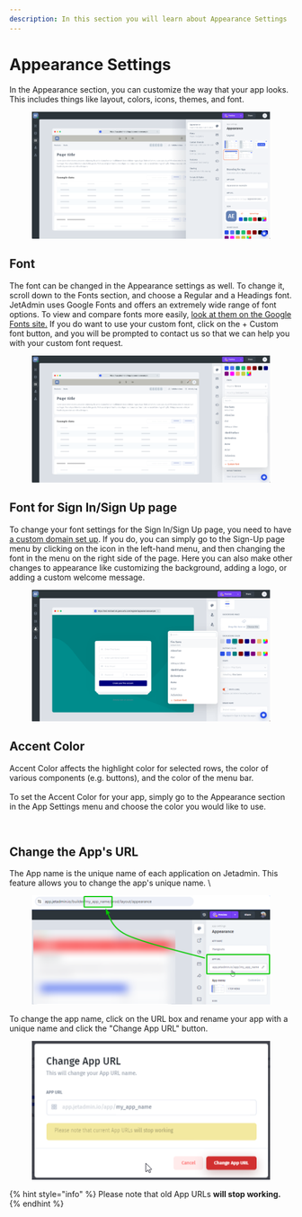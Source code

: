 ```yaml
---
description: In this section you will learn about Appearance Settings
---
```


# Appearance Settings

In the Appearance section, you can customize the way that your app looks. This includes things like layout, colors, icons, themes, and font.

<figure><img src="../../../../.gitbook/assets/image (2) (6).png" alt=""><figcaption></figcaption></figure>

## Font

The font can be changed in the Appearance settings as well. To change it, scroll down to the Fonts section, and choose a Regular and a Headings font. JetAdmin uses Google Fonts and offers an extremely wide range of font options. To view and compare fonts more easily, [look at them on the Google Fonts site.](https://fonts.google.com/) If you do want to use your custom font, click on the + Custom font button, and you will be prompted to contact us so that we can help you with your custom font request.

<figure><img src="../../../../.gitbook/assets/image (3) (4).png" alt=""><figcaption></figcaption></figure>

## Font for Sign In/Sign Up page

To change your font settings for the Sign In/Sign Up page, you need to have [a custom domain set up](https://docs.jetadmin.io/user-guide/core-concept/jet-ui/layouts-and-branding/custom-domain-and-transactional-emails). If you do, you can simply go to the Sign-Up page menu by clicking on the icon in the left-hand menu, and then changing the font in the menu on the right side of the page. Here you can also make other changes to appearance like customizing the background, adding a logo, or adding a custom welcome message.

<figure><img src="../../../../.gitbook/assets/Снимок экрана 2023-03-27 в 21.05.10.png" alt=""><figcaption></figcaption></figure>

## Accent Color

Accent Color affects the highlight color for selected rows, the color of various components (e.g. buttons), and the color of the menu bar.\
\
To set the Accent Color for your app, simply go to the Appearance section in the App Settings menu and choose the color you would like to use.

<figure><img src="https://lh4.googleusercontent.com/WqONVJScbA9pilsZVenSH0DhxCqPQuUDsfFb4cXyjkAl-xebbX3aFxlm_9FL0cUfYTSOmAN7cIZMH_qcu0LvA0csgaSz63zhhHibK3yH397O8v6ISGLeRqBdWrdjudwjlwc10O-ZXu9LdQ0=s2048" alt=""><figcaption></figcaption></figure>

## Change the App's URL

The App name is the unique name of each application on Jetadmin. This feature allows you to change the app's unique name. \


<div align="left">

<figure><img src="../../../../.gitbook/assets/image (1) (1) (1) (1).png" alt=""><figcaption></figcaption></figure>

</div>

To change the app name, click on the URL box and rename your app with a unique name and click the "Change App URL" button.&#x20;

<div align="left">

<figure><img src="../../../../.gitbook/assets/image (1) (1) (1).png" alt=""><figcaption></figcaption></figure>

</div>

{% hint style="info" %}
Please note that old App URLs **will stop working.**
{% endhint %}

